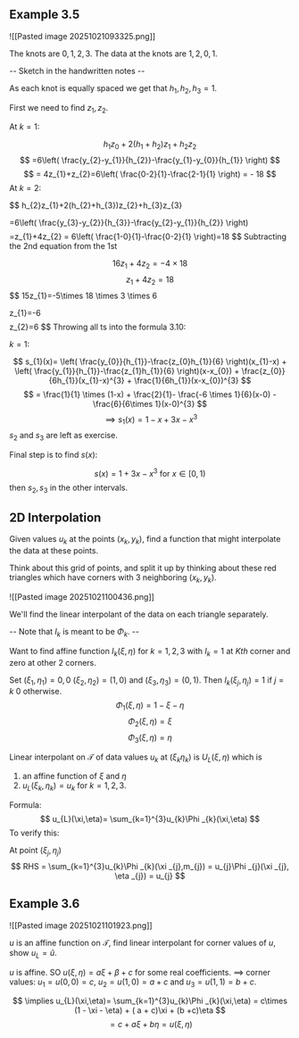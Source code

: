 
## Example 3.5

![[Pasted image 20251021093325.png]]

The knots are $0,1,2,3$. The data at the knots are $1,2,0,1$.

-- Sketch in the handwritten notes --

As each knot is equally spaced we get that $h_{1},h_{2},h_{3} = 1$.

First we need to find $z_{1},z_{2}$.

At $k=1$:

$$h_{1}z_{0}+2(h_{1}+h_{2})z_{1}+h_{2}z_{2}$$
$$
=6\left( \frac{y_{2}-y_{1}}{h_{2}}-\frac{y_{1}-y_{0}}{h_{1}} \right)
$$
$$
= 4z_{1}+z_{2}=6\left( \frac{0-2}{1}-\frac{2-1}{1} \right) = - 18
$$
At $k=2$:

$$
h_{2}z_{1}+2(h_{2}+h_{3})z_{2}+h_{3}z_{3}

=6\left( \frac{y_{3}-y_{2}}{h_{3}}-\frac{y_{2}-y_{1}}{h_{2}} \right)
$$
$$
=z_{1}+4z_{2} = 6\left( \frac{1-0}{1}-\frac{0-2}{1} \right)=18
$$
Subtracting the 2nd equation from the 1st

$$
16z_{1}+4z_{2}=-4\times 18
$$
$$
z_{1}+4z_{2}=18
$$
$$
15z_{1}=-5\times 18 \times 3 \times 6 

$$
$$
z_{1}=-6
$$
$$
z_{2}=6
$$
Throwing all ts into the formula 3.10:

$k=1$:

$$
s_{1}(x)= \left( \frac{y_{0}}{h_{1}}-\frac{z_{0}h_{1}}{6} \right)(x_{1}-x) + \left( \frac{y_{1}}{h_{1}}-\frac{z_{1}h_{1}}{6} \right)(x-x_{0}) + \frac{z_{0}}{6h_{1}}(x_{1}-x)^{3} + \frac{1}{6h_{1}}(x-x_{0})^{3}
$$
$$
= \frac{1}{1} \times (1-x) + \frac{2}{1}- \frac{-6 \times 1}{6}(x-0) - \frac{6}{6\times 1}(x-0)^{3}
$$
$$
\implies s_{1}(x) = 1 - x + 3x - x^{3}
$$
$s_{2}$ and $s_{3}$ are left as exercise.

Final step is to find $s(x)$:

$$
s(x)= 1 + 3x - x^{3} \text{  for } x \in [0,1)
$$
then $s_{2},s_{3}$ in the other intervals.

## 2D Interpolation

Given values $u_{k}$ at the points $(x_{k},y_{k})$, find a function that might interpolate the data at these points.

Think about this grid of points, and split it up by thinking about these red triangles which have corners with 3 neighboring $(x_{k},y_{k})$.

![[Pasted image 20251021100436.png]]

We'll find the linear interpolant of the data on each triangle separately.

-- Note that $I_{k}$ is meant to be $\Phi_{k}$. --

Want to find affine function $I_{k}(\xi,\eta)$ for $k=1,2,3$ with $I_{k} =1$ at $Kth$ corner and zero at other 2 corners.

Set $(\xi_{1},\eta_{1})=0,0$ $(\xi_{2},\eta_{2})=(1,0)$ and $(\xi_{3},\eta_{3})=(0,1)$. Then $I_{k}(\xi_{j},\eta_{j}) = 1 \text{ if } j= k \text{ 0 otherwise}$.
$$
\Phi_{1}(\xi,\eta)=1-\xi -\eta
$$
$$
\Phi_{2}(\xi,\eta) = \xi
$$
$$
\Phi_{3}(\xi,\eta)= \eta
$$

Linear interpolant on $\mathcal{T}$ of data values $u_{k}$ at $(\xi_{k} \eta_{k})$ is $U_{L}(\xi,\eta)$ which is 
1) an affine function of $\xi$ and $\eta$
2) $u_{L}(\xi_{k},\eta_{k})=u_{k}$ for $k=1,2,3$.

Formula:
$$
u_{L}(\xi,\eta)= \sum_{k=1}^{3}u_{k}\Phi _{k}(\xi,\eta)
$$
To verify this: 

At point $(\xi _{j},\eta _{j})$
$$
RHS = \sum_{k=1}^{3}u_{k}\Phi _{k}(\xi _{j},m_{j}) = u_{j}\Phi _{j}(\xi _{j}, \eta _{j}) = u_{j}
$$
## Example 3.6
![[Pasted image 20251021101923.png]]

$u$ is an affine function on $\mathcal{T}$, find linear interpolant for corner values of $u$, show $u_{L}=\hat{u}$.

$u$ is affine. SO $u(\xi,\eta)= a\xi +\beta +c$ for some real coefficients.
$\implies$ corner values: $u_{1}=u(0,0)=c$, $u_{2}=u(1,0)= a +c$ and $u_{3}=u(1,1) = b + c$.

$$
\implies u_{L}(\xi,\eta)= \sum_{k=1}^{3}u_{k}\Phi _{k}(\xi,\eta) = c\times (1 - \xi - \eta) + ( a + c)\xi + (b +c)\eta
$$
$$
=c + a \xi + b \eta = u(\xi,\eta)
$$
